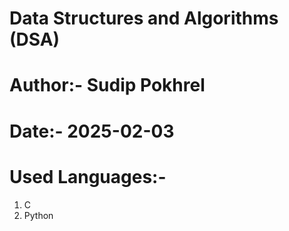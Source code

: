 # Data Structures and Algorithms (DSA)

# Author:- Sudip Pokhrel
# Date:- 2025-02-03

# Used Languages:-
1. C
2. Python
